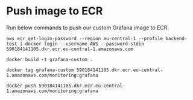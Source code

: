 # Push image to ECR
Run below commands to push our custom Grafana image to ECR.
```
aws ecr get-login-password --region eu-central-1 --profile backend-test | docker login --username AWS --password-stdin 590184141105.dkr.ecr.eu-central-1.amazonaws.com
```

```
docker build -t grafana-custom .
```

```
docker tag grafana-custom 590184141105.dkr.ecr.eu-central-1.amazonaws.com/monitoring:grafana
```

```
docker push 590184141105.dkr.ecr.eu-central-1.amazonaws.com/monitoring:grafana
```